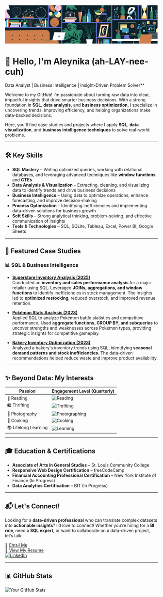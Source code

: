 ![Banner](./IMG_0502.jpeg)  

# 🌱 Hello, I'm Aleynika (ah-LAY-nee-cuh)  

Data Analyst | Business Intelligence | Insight-Driven Problem Solver**  

Welcome to my GitHub! I’m passionate about turning raw data into clear, impactful insights that drive smarter business decisions. With a strong foundation in **SQL**, **data analysis**, and **business optimization**, I specialize in uncovering trends, improving efficiency, and helping organizations make data-backed decisions.  

Here, you'll find case studies and projects where I apply **SQL**, **data visualization**, and **business intelligence techniques** to solve real-world problems.  

---

## 🛠️ Key Skills  

- **SQL Mastery** – Writing optimized queries, working with relational databases, and leveraging advanced techniques like **window functions** and **CTEs**  
- **Data Analysis & Visualization** – Extracting, cleaning, and visualizing data to identify trends and drive business decisions  
- **Business Intelligence** – Using data to optimize operations, enhance forecasting, and improve decision-making  
- **Process Optimization** – Identifying inefficiencies and implementing data-driven solutions for business growth  
- **Soft Skills** – Strong analytical thinking, problem-solving, and effective communication of insights  
- **Tools & Technologies** – SQL, SQLite, Tableau, Excel, Power BI, Google Sheets  

---

## 📌 Featured Case Studies  

### 📊 SQL & Business Intelligence  

- **[Superstore Inventory Analysis (2025)](https://github.com/aleynika/SQL/blob/main/Superstore-Inventory-Analysis)**  
  Conducted an **inventory and sales performance analysis** for a major retailer using SQL. Leveraged **JOINs, aggregations, and window functions** to identify inefficiencies in stock management. The insights led to **optimized restocking**, reduced overstock, and improved revenue retention.  

- **[Pokémon Stats Analysis (2023)](https://github.com/aleynika/SQL/blob/main/Pokemon_Stats_Analysis)**  
  Applied SQL to analyze Pokémon battle statistics and competitive performance. Used **aggregate functions, GROUP BY, and subqueries** to uncover strengths and weaknesses across Pokémon types, providing strategic insights for competitive gameplay.  

- **[Bakery Inventory Optimization (2023)](https://github.com/aleynika/SQL/blob/main/Bakery_Inventory_Analysis)**  
  Analyzed a bakery's inventory trends using SQL, identifying **seasonal demand patterns and stock inefficiencies**. The data-driven recommendations helped reduce waste and improve product availability.  

---

## ✨ Beyond Data: My Interests  

| Passion             | Engagement Level (Quarterly) |  
|---------------------|----------------------------|  
| 📖 Reading         | ![Reading](https://progress-bar.xyz/15) |  
| 🛍️ Thrifting       | ![Thrifting](https://progress-bar.xyz/3)   |  
| 📸 Photography      | ![Photographing](https://progress-bar.xyz/27) |  
| 🍳 Cooking         | ![Cooking](https://progress-bar.xyz/11) |  
| 📚 Lifelong Learning | ![Learning](https://progress-bar.xyz/20) |  

---

## 🎓 Education & Certifications  

- **Associate of Arts in General Studies** – St. Louis Community College  
- **Responsive Web Design Certification** – freeCodeCamp  
- **Financial Accounting Professional Certification** – New York Institute of Finance (In Progress)  
- **Data Analytics Certification** – BIT (In Progress)  

---

## 📬 Let's Connect!  

Looking for a **data-driven professional** who can translate complex datasets into **actionable insights**? I’d love to connect! Whether you’re hiring for a **BI role**, need a **SQL expert**, or want to collaborate on a data-driven project, let’s talk.  

📧 [Email Me](mailto:aleyktaylor@gmail.com)  
📄 [View My Resume](https://earnbetter.com/app/share/resume/01JF7GQQ9D3FAY87MM4X8QP5CX/)  
[![LinkedIn](https://img.shields.io/badge/LinkedIn-Aleynika-blue?style=flat-square&logo=linkedin)](https://www.linkedin.com/in/aleynika)  

---

## 📊 GitHub Stats  

![Your GitHub Stats](https://github-readme-stats.vercel.app/api?username=aleynika&show_icons=true&theme=tokyonight)  
